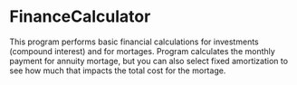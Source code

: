 # FinanceCalculator
This program performs basic financial calculations for investments (compound interest) and for mortages. Program calculates the monthly payment for annuity mortage, but you can also select fixed amortization to see how much that impacts the total cost for the mortage.
